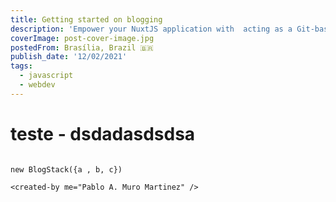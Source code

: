 ```yaml
---
title: Getting started on blogging
description: 'Empower your NuxtJS application with  acting as a Git-based Headless CMS.'
coverImage: post-cover-image.jpg
postedFrom: Brasília, Brazil 🇧🇷
publish_date: '12/02/2021'
tags:
  - javascript
  - webdev
---
```


# teste - dsdadasdsdsa

```js{}[hello-world.c]

new BlogStack({a , b, c})
```

```html{}[hello-world.c]
<created-by me="Pablo A. Muro Martinez" />
```
